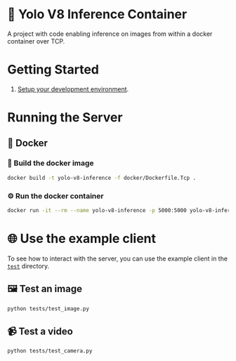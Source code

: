 # 🚀 Yolo V8 Inference Container

A project with code enabling inference on images from within a docker container over TCP. 

# Getting Started

1. [Setup your development environment](./docs/setting_up_the_environment.md).

# Running the Server

## 🐳 Docker 

### 🔧 Build the docker image
```bash
docker build -t yolo-v8-inference -f docker/Dockerfile.Tcp .
```

### ⚙️ Run the docker container
```bash
docker run -it --rm --name yolo-v8-inference -p 5000:5000 yolo-v8-inference
```

# 🌐 Use the example client

To see how to interact with the server, you can use the example client in the [`test`](./tests/) directory.

## 🖼️ Test an image

```bash
python tests/test_image.py
```

## 📹 Test a video

```bash
python tests/test_camera.py
```
